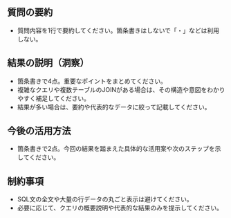 ## 質問の要約
- 質問内容を1行で要約してください。箇条書きはしないで「・」などは利用しない。

## 結果の説明（洞察）
- 箇条書きで4点。重要なポイントをまとめてください。
- 複雑なクエリや複数テーブルのJOINがある場合は、その構造や意図をわかりやすく補足してください。
- 結果が多い場合は、要約や代表的なデータに絞って記載してください。

## 今後の活用方法
- 箇条書きで2点。今回の結果を踏まえた具体的な活用案や次のステップを示してください。

## 制約事項
- SQL文の全文や大量の行データの丸ごと表示は避けてください。
- 必要に応じて、クエリの概要説明や代表的な結果のみを提示してください。
